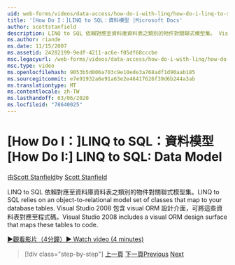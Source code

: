 ```yaml
---
uid: web-forms/videos/data-access/how-do-i-with-linq/how-do-i-linq-to-sql-data-model
title: '[How Do I：]LINQ to SQL：資料模型 |Microsoft Docs'
author: scottstanfield
description: LINQ to SQL 依賴對應至資料庫資料表之類別的物件對關聯式模型集。 Visual Studio 2008 包含 visual ORM 設計介面 。
ms.author: riande
ms.date: 11/15/2007
ms.assetid: 24282199-9edf-4211-ac6e-f05df68cccbe
msc.legacyurl: /web-forms/videos/data-access/how-do-i-with-linq/how-do-i-linq-to-sql-data-model
msc.type: video
ms.openlocfilehash: 9053b5d006a703c9e10ede3a768adf1d90aab185
ms.sourcegitcommit: e7e91932a6e91a63e2e46417626f39d6b244a3ab
ms.translationtype: MT
ms.contentlocale: zh-TW
ms.lasthandoff: 03/06/2020
ms.locfileid: "78640025"
---
```

# <a name="how-do-i-linq-to-sql-data-model"></a><span data-ttu-id="7087f-104">[How Do I：]LINQ to SQL：資料模型</span><span class="sxs-lookup"><span data-stu-id="7087f-104">[How Do I:] LINQ to SQL: Data Model</span></span>

<span data-ttu-id="7087f-105">由[Scott Stanfield](https://github.com/scottstanfield)</span><span class="sxs-lookup"><span data-stu-id="7087f-105">by [Scott Stanfield](https://github.com/scottstanfield)</span></span>

<span data-ttu-id="7087f-106">LINQ to SQL 依賴對應至資料庫資料表之類別的物件對關聯式模型集。</span><span class="sxs-lookup"><span data-stu-id="7087f-106">LINQ to SQL relies on an object-to-relational model set of classes that map to your database tables.</span></span> <span data-ttu-id="7087f-107">Visual Studio 2008 包含 visual ORM 設計介面，可將這些資料表對應至程式碼。</span><span class="sxs-lookup"><span data-stu-id="7087f-107">Visual Studio 2008 includes a visual ORM design surface that maps these tables to code.</span></span>

[<span data-ttu-id="7087f-108">&#9654;觀看影片（4分鐘）</span><span class="sxs-lookup"><span data-stu-id="7087f-108">&#9654; Watch video (4 minutes)</span></span>](https://channel9.msdn.com/Blogs/ASP-NET-Site-Videos/how-do-i-linq-to-sql-data-model)

> [!div class="step-by-step"]
> <span data-ttu-id="7087f-109">[上一頁](how-do-i-linq-to-sql-overview.md)
> [下一頁](how-do-i-linq-to-sql-querying-the-database.md)</span><span class="sxs-lookup"><span data-stu-id="7087f-109">[Previous](how-do-i-linq-to-sql-overview.md)
[Next](how-do-i-linq-to-sql-querying-the-database.md)</span></span>
